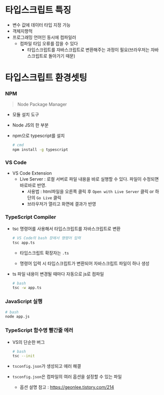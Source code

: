 # 타입스크립트 특징

- 변수 값에 데이터 타입 지정 가능
- 객체지향적
- 프로그래밍 언어인 동시에 컴파일러
  - 컴파일 타임 오류를 잡을 수 있다
    - 타입스크립트를 자바스크립트로 변환해주는 과정이 필요(브라우저는 자바스크립트로 돌아가기 때문)





# 타입스크립트 환경셋팅

### NPM

> Node Package Manager

- 모듈 설치 도구

- Node JS의 한 부분

- npm으로 typescript를 설치

  ```bash
  # cmd
  npm install -g typescript
  ```

  



### VS Code

- VS Code Extension
  - Live Server : 로컬 서버로 파일 내용을 바로 실행할 수 있다. 파일이 수정되면 바로바로 반영.
    - 사용법 : html파일을 오른쪽 클릭 후 `Open with Live Server` 클릭 or 하단의 `Go Live` 클릭
    - 브라우저가 열리고 화면에 결과가 반영



### TypeScript Compiler

- tsc 명령어를 사용해서 타입스크립트를 자바스크립트로 변환
   ```bash
   # VS Code의 bash 창에서 명령어 입력
   tsc app.ts
   ```
   
  - 타입스크립트 확장자는 `.ts`
  
  - 명령어 입력 시 타입스크립트가 변환되어 자바스크립트 파일이 하나 생성
	
- ts 파일 내용이 변경될 때마다 자동으로 js로 컴파일

   ```bash
   # bash
   tsc -w app.ts
   ```




### JavaScript 실행

```bash
# bash
node app.js
```



### TypeScript 함수명 빨간줄 에러

- VS의 단순한 버그

  ```bash
  # bash
  tsc --init
  ```

- `tsconfig.json`가 생성되고 에러 해결

- `tsconfig.json`은 컴파일의 여러 옵션을 설정할 수 있는 파일
  - 옵션 설명 참고 : https://geonlee.tistory.com/214






